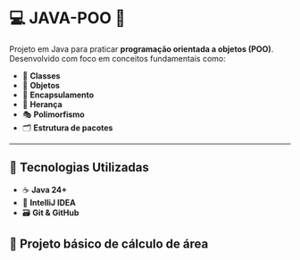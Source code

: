 # 💻 JAVA-POO  🧠

Projeto em Java para praticar **programação orientada a objetos (POO)**.  
Desenvolvido com foco em conceitos fundamentais como:

- 🧱 **Classes**  
- 👤 **Objetos**  
- 🔐 **Encapsulamento**  
- 🧬 **Herança**  
- 🎭 **Polimorfismo**  
- 🗂️ **Estrutura de pacotes**

---

## 🚀 Tecnologias Utilizadas

- ☕ **Java 24+**
- 🧠 **IntelliJ IDEA**
- 🗃️ **Git & GitHub**

## 🧠 **Projeto básico de cálculo de área**
